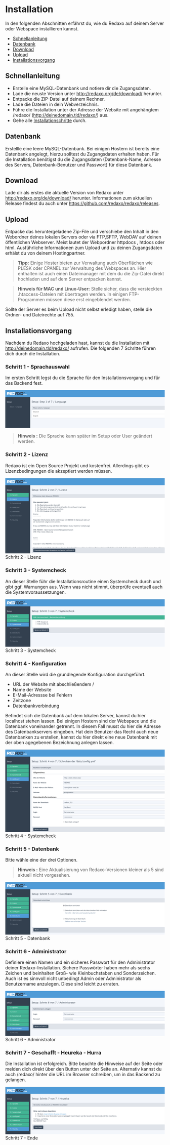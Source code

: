 # Installation

In den folgenden Abschnitten erfährst du, wie du Redaxo auf deinem Server oder Webspace installieren kannst. 

- [Schnellanleitung](#schnell)
- [Datenbank](#datenbank)
- [Download](#download)
- [Upload](#upload)
- [Installationsvorgang](#install)

<a name="schnell"></a>
## Schnellanleitung
- Erstelle eine MySQL-Datenbank und notiere dir die Zugangsdaten. 
- Lade die neuste Version unter http://redaxo.org/de/download/ herunter.
- Entpacke die ZIP-Datei auf deinem Rechner.
- Lade die Dateien in dein Webverzeichnis.
- Führe die Installation unter der Adresse der Website mit angehängtem /redaxo/ (http://deinedomain.tld/redaxo/) aus.
- Gehe alle [Installationschritte](#install) durch.

<a name="datenbank"></a>
## Datenbank
Erstellle eine leere MySQL-Datenbank. Bei einigen Hostern ist bereits eine Datenbank angelegt, hierzu solltest du Zugangsdaten erhalten haben. Für die Installation benötigst du die Zugangsdaten (Datenbank-Name, Adresse des Servers, Datenbank-Benutzer und Passwort) für diese Datenbank. 

<a name="download"></a>
## Download

Lade dir als erstes die aktuelle Version von Redaxo unter http://redaxo.org/de/download/ herunter. Informationen zum aktuellen Release findest du auch unter https://github.com/redaxo/redaxo/releases.
<a name="upload"></a>
## Upload 

Entpacke das heruntergeladene Zip-File und verschiebe den Inhalt in den Webordner deines lokalen Servers oder via FTP,SFTP, WebDAV auf deinen öffentlichen Webserver. Meist lautet der Webpordner httpdocs , htdocs oder html. 
Ausführliche Informationen zum Upload und zu deinen Zugangsdaten erhälst du von deinem Hostingpartner.

> **Tipp:** Einige Hoster bieten zur Verwaltung auch Oberflächen wie PLESK oder CPANEL zur Verwaltung des Webspaces an. Hier enthalten ist auch einen Dateimanager mit dem du die Zip-Datei direkt hochladen und auf dem Server entpacken kannst. 


> **Hinweis für MAC und Linux-User:** Stelle sicher, dass die versteckten .htaccess-Dateien mit übertragen werden. In einigen FTP-Programmen müssen diese erst eingeblendet werden. 

Sollte der Server es beim Upload nicht selbst erledigt haben, stelle die Ordner- und Dateirechte auf 755.
<a name="install"></a>
## Installationsvorgang

Nachdem du Redaxo hochgeladen hast, kannst du die Installation mit http://deinedomain.tld/redaxo/ aufrufen. 
Die folgenden 7 Schritte führen dich durch die Installation. 

### Schritt 1 - Sprachauswahl

Im  ersten Schritt legst du die Sprache für den Installationsvorgang und für das Backend fest. 

![Sprachwahl](/assets/v5.2.0-installation-01-language.png)

> **Hinweis :** Die Sprache kann später im Setup oder User geändert werden. 

### Schritt 2 - Lizenz
Redaxo ist ein Open Source Projekt und kostenfrei. Allerdings gibt es Lizenzbedingungen die akzeptiert werden müssen.

![Lizenz](/assets/v5.2.0-installation-02-license.png)
Schritt 2 -  Lizenz 

### Schritt 3 - Systemcheck
An dieser Stelle führ die Installationsroutine einen Systemcheck durch und gibt ggf. Warnungen aus. Wenn was nicht stimmt, überprüfe eventuell auch die Systemvoraussetzungen.  

![Systemcheck](/assets/v5.2.0-installation-03-systemcheck.png)
Schritt 3 -  Systemcheck

### Schritt 4 - Konfiguration
An dieser Stelle wird die grundlegende Konfiguration durchgeführt. 
   
- URL der Website mit abschließendem /
- Name der Website  
- E-Mail-Adressse bei Fehlern
- Zeitzone
- Datenbankverbindung

Befindet sich die Datenbank auf dem lokalen Server, kannst du hier localhost stehen lassen. Bei einigen Hostern sind der Webspace und die Datenbank voneinander getrennt. In diesem Fall musst du hier die Adresse des Datenbankservers eingeben. 
Hat dein Benutzer das Recht auch neue Datenbanken zu erstellen, kannst du hier direkt eine neue Datenbank mit der oben agegebenen Bezeichnung anlegen lassen. 

![Config](/assets/v5.2.0-installation-04-config.png)
Schritt 4 -  Systemcheck

### Schritt 5 - Datenbank
Bitte wähle eine der drei Optionen.  
> **Hinweis :** Eine Aktualisierung von Redaxo-Versionen kleiner als 5 sind aktuell nicht vorgesehen.

![Datenbank](/assets/v5.2.0-installation-05-database.png)
Schritt 5 -  Datenbank

### Schritt 6 - Administrator
Definiere einen Namen und ein sicheres Passwort für den Administrator deiner Redaxo-Installation. Sichere Passwörter haben mehr als sechs Zeichen und beinhalten Groß- wie Kleinbuchstaben und Sonderzeichen. Auch ist es sinnvoll nicht unbedingt Admin oder Administrator als Benutzername anzulegen. Diese sind leicht zu erraten.  

![Datenbank](/assets/v5.2.0-installation-06-1stuser.png)
Schritt 6 -  Administrator

### Schritt 7 - Geschafft - Heureka - Hurra
Die Installation ist erfolgreich. Bitte beachte die Hinweise auf der Seite oder melden dich direkt über den Button unter der Seite an. Alternativ kannst du auch /redaxo/ hinter die URL im Browser schreiben, um in das Backend zu gelangen.

![Datenbank](/assets/v5.2.0-installation-07-1stlogin.png)
Schritt 7 -  Ende


